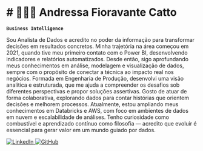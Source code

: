 # # 👩🏻‍💻 Andressa Fioravante Catto

**`Business Intelligence`**

Sou Analista de Dados e acredito no poder da informação para transformar decisões em resultados concretos. Minha trajetória na área começou em 2021, quando tive meu primeiro contato com o Power BI, desenvolvendo indicadores e relatórios automatizados. Desde então, sigo aprofundando meus conhecimentos em análise, modelagem e visualização de dados, sempre com o propósito de conectar a técnica ao impacto real nos negócios.
Formada em Engenharia de Produção, desenvolvi uma visão analítica e estruturada, que me ajuda a compreender os desafios sob diferentes perspectivas e propor soluções assertivas. Gosto de atuar de forma colaborativa, explorando dados para contar histórias que orientem decisões e melhorem processos.
Atualmente, estou ampliando meus conhecimentos em Databricks e AWS, com foco em ambientes de dados em nuvem e escalabilidade de análises. Tenho curiosidade como combustível e aprendizado contínuo como filosofia — acredito que evoluir é essencial para gerar valor em um mundo guiado por dados.

<p align="left">
    <a href="https://www.linkedin.com/in/andressa-catto-48aab6189/">
        <img 
            alt="LinkedIn" 
            title="Conecte comigo no LinkedIn" 
            src="https://img.shields.io/badge/LinkedIn-0077B5?style=for-the-badge&logo=linkedin&logoColor=white"
        />
    </a>
    <a href="https://github.com/andressafcatto">
        <img 
            alt="GitHub" 
            title="Siga meu perfil no GitHub" 
            src="https://custom-icon-badges.demolab.com/github/followers/andressafcatto?color=236ad3&labelColor=1155ba&style=for-the-badge&logo=github&label=Seguidores&logoColor=white"
        />
    </a>
</p>
